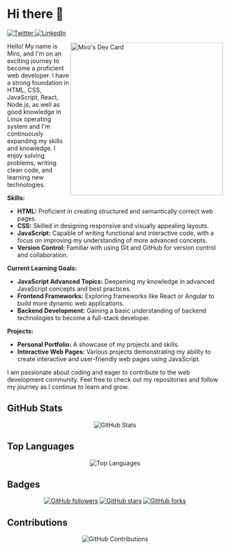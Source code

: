 # Hi there 👋

<div align="left">
  <a href="https://x.com/Miro1008846130">
    <img
      src="https://img.shields.io/twitter/follow/Miro1008846130?label=Twitter&logo=twitter&style=flat-square&color=1da1f2&logoColor=ffffff"
      alt="Twitter"
      target="_blank"
    />
  </a>
  <a href="https://www.linkedin.com/in/cioban-miroslav-3a4275306/">
    <img
      src="https://img.shields.io/static/v1?logo=linkedin&style=flat-square&color=0072b1&label=LinkedIn&message=%E2%98%86"
      alt="LinkedIn"
      target="_blank"
    />
  </a>

<a href="https://app.daily.dev/jack3444"><img src="https://api.daily.dev/devcards/v2/BtK7zNpxYJFMlvlgY3tgo.png?type=default&r=ooh" width="356" alt="Miro's Dev Card" align="right"/></a>

</div>

Hello! My name is Miro, and I'm on an exciting journey to become a proficient web developer. I have a strong foundation in HTML, CSS, JavaScript, React, Node.js, as well as good knowledge in Linux operating system and I'm continuously expanding my skills and knowledge. I enjoy solving problems, writing clean code, and learning new technologies.

**Skills:**
- **HTML:** Proficient in creating structured and semantically correct web pages.
- **CSS:** Skilled in designing responsive and visually appealing layouts.
- **JavaScript:** Capable of writing functional and interactive code, with a focus on improving my understanding of more advanced concepts.
- **Version Control:** Familiar with using Git and GitHub for version control and collaboration.

**Current Learning Goals:**
- **JavaScript Advanced Topics:** Deepening my knowledge in advanced JavaScript concepts and best practices.
- **Frontend Frameworks:** Exploring frameworks like React or Angular to build more dynamic web applications.
- **Backend Development:** Gaining a basic understanding of backend technologies to become a full-stack developer.

**Projects:**
- **Personal Portfolio:** A showcase of my projects and skills.
- **Interactive Web Pages:** Various projects demonstrating my ability to create interactive and user-friendly web pages using JavaScript.

I am passionate about coding and eager to contribute to the web development community. Feel free to check out my repositories and follow my journey as I continue to learn and grow.

## GitHub Stats

<p align="center">
  <img src="https://github-readme-stats.vercel.app/api?username=Miro-wq&show_icons=true&theme=radical" alt="GitHub Stats">
</p>

## Top Languages

<p align="center">
  <img src="https://github-readme-stats.vercel.app/api/top-langs/?username=Miro-wq&layout=compact&theme=radical" alt="Top Languages">
</p>

## Badges

<p align="center">
  <a href="https://github.com/Miro-wq"><img src="https://img.shields.io/github/followers/Miro-wq?style=social" alt="GitHub followers"></a>
  <a href="https://github.com/Miro-wq"><img src="https://img.shields.io/github/stars/Miro-wq?style=social" alt="GitHub stars"></a>
  <a href="https://github.com/Miro-wq"><img src="https://img.shields.io/github/forks/Miro-wq?style=social" alt="GitHub forks"></a>
</p>

## Contributions

<p align="center">
  <img src="https://github-readme-streak-stats.herokuapp.com/?user=Miro-wq&theme=radical" alt="GitHub Contributions">
</p>

